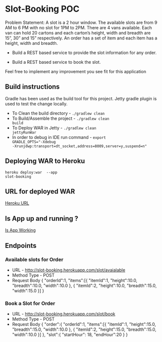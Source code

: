 # Slot-Booking POC
Problem Statement: A slot is a 2 hour window. The available slots are from 9 AM to 6 PM with no slot for 1PM to 2PM. There are 4 vans available. Each van can hold 20 cartons and each carton’s height, width and breadth
are 15”, 30” and 15” respectively. An order has a set of item and each item has a height, width and breadth.

* Build a REST based service to provide the slot information for any order.

* Build a REST based service to book the slot.

Feel free to implement any improvement you see fit for this application


## Build instructions
Gradle has been used as the build tool for this project. Jetty gradle plugin is used to test the change locally.

* To Clean the build directory - <code>./gradlew clean</code>
* To Build/Assemble the project - <code>./gradlew clean build</code>
* To Deploy WAR in Jetty - <code>./gradlew clean jettyRunWar</code>
* In order to debug in IDE run command - <code>export GRADLE_OPTS="-Xdebug -Xrunjdwp:transport=dt_socket,address=8009,server=y,suspend=n"</code>


## Deploying WAR to Heroku
<code>heroku deploy:war <Path to WAR FILE> --app slot-booking</code>


## URL for deployed WAR
[Heroku URL](https://slot-booking.herokuapp.com/)


## Is App up and running ?
[Is App Working](https://slot-booking.herokuapp.com/isWorking)

## Endpoints
### Available slots for Order
* URL - http://slot-booking.herokuapp.com/slot/avaialable
* Method Type - POST
* Request Body
    {
      "orderId":1,
      "items":[{
          "itemId":1,
          "height":10.0,
          "breadth":10.0,
          "width":10.0
      },
      {
          "itemId":2,
          "height":10.0,
          "breadth":15.0,
          "width":15.0
      }]
    }

### Book a Slot for Order
* URL - http://slot-booking.herokuapp.com/slot/book
* Method Type - POST
* Request Body
    {
        "order":{
            "orderId":1,
            "items":[{
                "itemId":1,
                "height":15.0,
                "breadth":15.0,
                "width":10.0
            },
            {
                "itemId":2,
                "height":15.0,
                "breadth":15.0,
                "width":10.0
            }]
        },
        "slot":{
            "startHour": 18,
            "endHour":20
        }
    }
